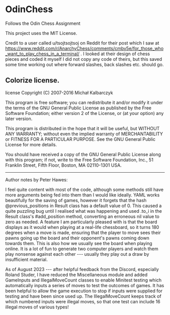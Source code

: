 # OdinChess
Follows the Odin Chess Assignment

This project uses the MIT License.

Credit to a user called u/tsojtsojtsoj on Reddit for their post which I saw at https://www.reddit.com/r/AnarchyChess/comments/cmbv5e/for_those_who_want_to_play_chess_in_a_terminal/ . I looked at their design of chess pieces and coded it myself I did not copy any code of theirs, but this saved some time working out where forward slashes, back slashes etc. should go.

Colorize license.
---------------------------------

license
Copyright (C) 2007-2016 Michał Kalbarczyk

This program is free software; you can redistribute it and/or modify
it under the terms of the GNU General Public License as published by
the Free Software Foundation; either version 2 of the License, or
(at your option) any later version.

This program is distributed in the hope that it will be useful,
but WITHOUT ANY WARRANTY; without even the implied warranty of
MERCHANTABILITY or FITNESS FOR A PARTICULAR PURPOSE. See the
GNU General Public License for more details.

You should have received a copy of the GNU General Public License along
with this program; if not, write to the Free Software Foundation, Inc.,
51 Franklin Street, Fifth Floor, Boston, MA 02110-1301 USA.

-------------------------------

Author notes by Peter Hawes:

I feel quite content with most of the code, although some methods still have more arguments being fed into them than I would like ideally. YAML works beautifully for the saving of games, however it forgets that the hash @previous_positions in Result class has a default value of 0. This caused a quite puzzling bug until I realised what was happening and used .to_i in the Result class's #add_position method, converting an erroneous nil value to zero as needed.
A feature I am particularly pleased with is that the board displays as it would when playing at a real-life chessboard, so it turns 180 degrees when a move is made, ensuring that the player to move sees their pawns going up the board and their opponent's pawns coming down towards them. This is also how we usually see the board when playing online.
It is a lot of fun to generate two computer players and watch them play nonsense against each other --- usually they play out a draw by insufficient material.  

As of August 2023 --- after helpful feedback from the Discord, especially Roland Studer, I have reduced the Miscellaneous module and added GameInputs and IllegalMoveCount classes to enable Minitest testing which automatically inputs a series of moves to test the outcomes of games. It has been helpful to allow the game execution to stop if inputs were supplied for testing and have been since used up. The IllegalMoveCount keeps track of which numbered inputs were illegal moves, so that one test can include 16 illegal moves of various types!  
